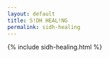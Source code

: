 ```yaml
---
layout: default
title: S!DH HEAL!NG
permalink: sidh-healing
---
```


{% include sidh-healing.html %}
 

